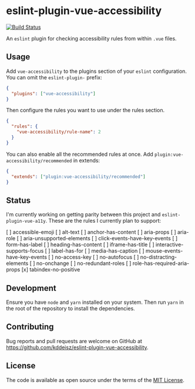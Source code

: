 # eslint-plugin-vue-accessibility

[![Build Status](https://github.com/kddeisz/eslint-plugin-vue-accessibility/workflows/Main/badge.svg)](https://github.com/kddeisz/eslint-plugin-vue-accessibility/actions)

An `eslint` plugin for checking accessibility rules from within `.vue` files.

## Usage

Add `vue-accessibility` to the plugins section of your `eslint` configuration. You can omit the `eslint-plugin-` prefix:

```json
{
  "plugins": ["vue-accessibility"]
}
```

Then configure the rules you want to use under the rules section.

```json
{
  "rules": {
    "vue-accessibility/rule-name": 2
  }
}
```

You can also enable all the recommended rules at once. Add `plugin:vue-accessibility/recommended` in extends:

```json
{
  "extends": ["plugin:vue-accessibility/recommended"]
}
```

## Status

I'm currently working on getting parity between this project and `eslint-plugin-vue-a11y`. These are the rules I currently plan to support:

[ ] accessible-emoji
[ ] alt-text
[ ] anchor-has-content
[ ] aria-props
[ ] aria-role
[ ] aria-unsupported-elements
[ ] click-events-have-key-events
[ ] form-has-label
[ ] heading-has-content
[ ] iframe-has-title
[ ] interactive-supports-focus
[ ] label-has-for
[ ] media-has-caption
[ ] mouse-events-have-key-events
[ ] no-access-key
[ ] no-autofocus
[ ] no-distracting-elements
[ ] no-onchange
[ ] no-redundant-roles
[ ] role-has-required-aria-props
[x] tabindex-no-positive

## Development

Ensure you have `node` and `yarn` installed on your system. Then run `yarn` in the root of the repository to install the dependencies.

## Contributing

Bug reports and pull requests are welcome on GitHub at https://github.com/kddeisz/eslint-plugin-vue-accessibility.

## License

The code is available as open source under the terms of the [MIT License](https://opensource.org/licenses/MIT).
